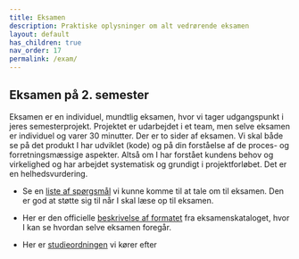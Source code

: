 ```yaml
---
title: Eksamen
description: Praktiske oplysninger om alt vedrørende eksamen
layout: default
has_children: true
nav_order: 17
permalink: /exam/
---
```


## Eksamen på 2. semester

Eksamen er en individuel, mundtlig eksamen, hvor vi tager udgangspunkt i jeres semesterprojekt. Projektet er udarbejdet i et team, men selve eksamen er individuel og varer 30 minutter. Der er to sider af eksamen. Vi skal både se på det produkt I har udviklet (kode) og på din forståelse af de proces- og forretningsmæssige aspekter. Altså om I har forstået kundens behov og virkelighed og har arbejdet systematisk og grundigt i projektforløbet. Det er en helhedsvurdering.

- Se en [liste af spørgsmål](./questions.md) vi kunne komme til at tale om til eksamen. Den er god at støtte sig til når I skal læse op til eksamen.

- Her er den officielle [beskrivelse af formatet](./formalities.md) fra eksamenskataloget, hvor I kan se hvordan selve eksamen foregår.

- Her er [studieordningen](./docs/dat_cba_studieordning_2019_rev2024.pdf) vi kører efter
